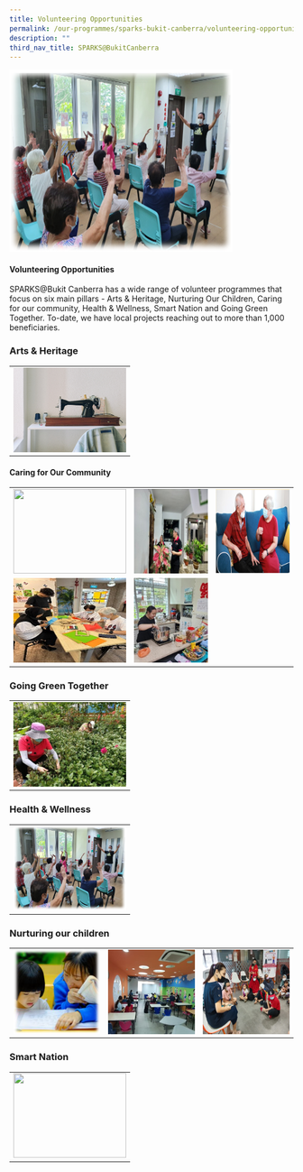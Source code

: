```yaml
---
title: Volunteering Opportunities
permalink: /our-programmes/sparks-bukit-canberra/volunteering-opportunities/
description: ""
third_nav_title: SPARKS@BukitCanberra
---
```

![](/images/SPARKS@Bukit%20Canberra/exercise%20facilitator.png)
#### **Volunteering Opportunities**

SPARKS@Bukit Canberra has a wide range of volunteer programmes that focus on six main pillars - Arts &amp; Heritage, Nurturing Our Children, Caring for our community, Health &amp; Wellness, Smart Nation and Going Green Together.  To-date, we have local projects reaching out to more than 1,000 beneficiaries.

        
### Arts &amp; Heritage

<table>
	<tbody><tr>
		<td><a href="/our-programmes/sparks-bukit-canberra/sewing-interest-group/">	<img style="height:150px;width:200px" src="/images/SPARKS@Bukit%20Canberra/sewing%20interest%20group.png"></a></td></tr></tbody></table>
		
 

#### Caring for Our Community


<table>
	<tbody><tr>
		<td><a href="/our-programmes/sparks-bukit-canberra/sowers-event-ambassador/">
				<img style="height:150px;width:200px" src="/images/*.jpg"></a></td>
		<td>
			<a href="/our-progr'ammes/sparks-bukit-canberra/senior-befriending-programme/">
				<img style="height:150px;width:200px" src="/images/SPARKS@Bukit%20Canberra/befriending.jpg"></a></td><td>
			<a href="/our-programmes/sparks-bukit-canberra/befriending-for-vulnerable-seniors/">
				<img style="height:150px;width:200px" src="/images/SPARKS@Bukit%20Canberra/befriending%20for%20vulnerable%20seniors.png"></a></td></tr><tr><td>
			<a href="/our-programmes/sparks-bukit-canberra/programme-curator/">
				<img style="height:150px;width:200px" src="/images/SPARKS@Bukit%20Canberra/programme%20curator.jpg"></a></td><td>
			<a href="/our-programmes/sparks-bukit-canberra/kitchen-volunteer/">
				<img style="height:150px;width:200px" src="/images/SPARKS@Bukit%20Canberra/kitchen%20volunteer.jpg"></a></td></tr></tbody></table>


### Going Green Together

<table><tbody><tr>
<td>
			<a href="/our-programmes/sparks-bukit-canberra/gardens-give-back/">
				<img style="height:150px;width:200px" src="/images/SPARKS@Bukit%20Canberra/gardens%20give%20back.jpg"></a></td>
	</tr></tbody></table>



### Health &amp; Wellness

<table><tbody>
<tr><td>
			<a href="/our-programmes/sparks-bukit-canberra/exercise-facilitator/">
				<img style="height:150px;width:200px" src="/images/SPARKS@Bukit%20Canberra/exercise%20facilitator.png"></a></td>

</tr></tbody></table>

### Nurturing our children

<table><tbody>
<tr><td>
			<a href="/our-programmes/sparks-bukit-canberra/homework-cafe/">
				<img style="height:150px;width:200px" src="/images/SPARKS@Bukit%20Canberra/homework%20cafe.png"></a></td>
				<td>
			<a href="/our-programmes/sparks-bukit-canberra/tuition-for-the-deaf/">
				<img style="height:150px;width:200px" src="/images/SPARKS@Bukit%20Canberra/tuition%20for%20the%20deaf.jpg"></a></td>
				<td>
			<a href="/our-programmes/sparks-bukit-canberra/its-storytime/">
				<img style="height:150px;width:200px" src="/images/SPARKS@Bukit%20Canberra/its%20storytime.png"></a></td>
</tr></tbody></table>

### Smart Nation

<table><tbody>
<tr><td>
			<a href="/our-programmes/sparks-bukit-canberra/silver-infocom-wellness-ambassador/">
				<img style="height:150px;width:200px" src="/images/*.jpg"></a></td></tr></tbody></table>